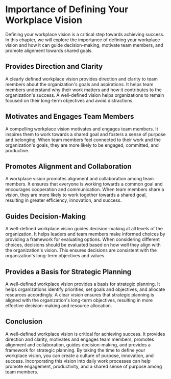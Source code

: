 Importance of Defining Your Workplace Vision
=======================================================================================

Defining your workplace vision is a critical step towards achieving success. In this chapter, we will explore the importance of defining your workplace vision and how it can guide decision-making, motivate team members, and promote alignment towards shared goals.

Provides Direction and Clarity
------------------------------

A clearly defined workplace vision provides direction and clarity to team members about the organization's goals and aspirations. It helps team members understand why their work matters and how it contributes to the organization's success. A well-defined vision helps organizations to remain focused on their long-term objectives and avoid distractions.

Motivates and Engages Team Members
----------------------------------

A compelling workplace vision motivates and engages team members. It inspires them to work towards a shared goal and fosters a sense of purpose and belonging. When team members feel connected to their work and the organization's goals, they are more likely to be engaged, committed, and productive.

Promotes Alignment and Collaboration
------------------------------------

A workplace vision promotes alignment and collaboration among team members. It ensures that everyone is working towards a common goal and encourages cooperation and communication. When team members share a vision, they are more likely to work together towards a shared goal, resulting in greater efficiency, innovation, and success.

Guides Decision-Making
----------------------

A well-defined workplace vision guides decision-making at all levels of the organization. It helps leaders and team members make informed choices by providing a framework for evaluating options. When considering different choices, decisions should be evaluated based on how well they align with the organization's vision. This ensures decisions are consistent with the organization's long-term objectives and values.

Provides a Basis for Strategic Planning
---------------------------------------

A well-defined workplace vision provides a basis for strategic planning. It helps organizations identify priorities, set goals and objectives, and allocate resources accordingly. A clear vision ensures that strategic planning is aligned with the organization's long-term objectives, resulting in more effective decision-making and resource allocation.

Conclusion
----------

A well-defined workplace vision is critical for achieving success. It provides direction and clarity, motivates and engages team members, promotes alignment and collaboration, guides decision-making, and provides a framework for strategic planning. By taking the time to define your workplace vision, you can create a culture of purpose, innovation, and success. Incorporating this vision into daily work processes can help promote engagement, productivity, and a shared sense of purpose among team members.
